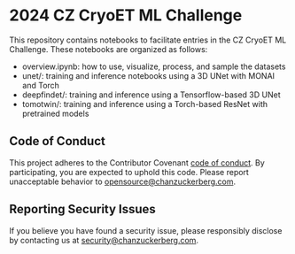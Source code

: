 # 2024 CZ CryoET ML Challenge

This repository contains notebooks to facilitate entries in the CZ CryoET ML Challenge. These notebooks are organized as follows:

- overview.ipynb: how to use, visualize, process, and sample the datasets
- unet/: training and inference notebooks using a 3D UNet with MONAI and Torch
- deepfindet/: training and inference using a Tensorflow-based 3D UNet
- tomotwin/: training and inference using a Torch-based ResNet with pretrained models

## Code of Conduct

This project adheres to the Contributor Covenant [code of conduct](https://github.com/chanzuckerberg/.github/blob/main/CODE_OF_CONDUCT.md). By participating, you are expected to uphold this code. Please report unacceptable behavior to [opensource@chanzuckerberg.com](mailto:opensource@chanzuckerberg.com).

## Reporting Security Issues

If you believe you have found a security issue, please responsibly disclose by contacting us at [security@chanzuckerberg.com](mailto:security@chanzuckerberg.com).

